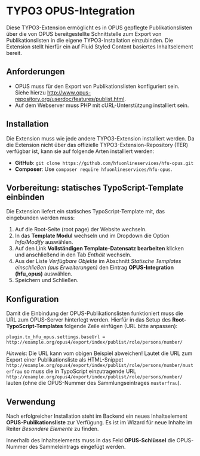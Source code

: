 # TYPO3 OPUS-Integration

Diese TYPO3-Extension ermöglicht es in OPUS gepflegte Publikationslisten über
die von OPUS bereitgestellte Schnittstelle zum Export von Publikationslisten in
die eigene TYPO3-Installation einzubinden. Die Extension stellt hierfür ein auf
Fluid Styled Content basiertes Inhaltselement bereit.

## Anforderungen

* OPUS muss für den Export von Publikationslisten konfiguriert sein. Siehe
  hierzu http://www.opus-repository.org/userdoc/features/publist.html.
* Auf dem Webserver muss PHP mit cURL-Unterstützung installiert sein.

## Installation

Die Extension muss wie jede andere TYPO3-Extension installiert werden. Da die
Extension nicht über das offizielle TYPO3-Extension-Repository (TER) verfügbar
ist, kann sie auf folgende Arten installiert werden:

* **GitHub**: `git clone https://github.com/hfuonlineservices/hfu-opus.git`
* **Composer**: Use `composer require hfuonlineservices/hfu-opus`.

## Vorbereitung: statisches TypoScript-Template einbinden

Die Extension liefert ein statisches TypoScript-Template mit, das eingebunden
werden muss:

1. Auf die Root-Seite (root page) der Website wechseln.
2. In das **Template Modul** wechseln und im Dropdown die Option _Info/Modify_
   auswählen.
3. Auf den Link **Vollständigen Template-Datensatz bearbeiten** klicken und
   anschließend in den Tab _Enthält_ wechseln.
4. Aus der Liste *Verfügbare Objekte* im Abschnitt *Statische Templates
   einschließen (aus Erweiterungen)* den Eintrag **OPUS-Integration
   (hfu_opus)** auswählen.
5. Speichern und Schließen.

## Konfiguration

Damit die Einbindung der OPUS-Publikationslisten funktioniert muss die URL zum
OPUS-Server hinterlegt werden. Hierfür in das Setup des
**Root-TypoScript-Templates** folgende Zeile einfügen (URL bitte anpassen): 

```
plugin.tx_hfu_opus.settings.baseUrl = http://example.org/opus4/export/index/publist/role/persons/number/
```

*Hinweis*:
Die URL kann vom obigen Beispiel abweichen! Lautet die URL zum Export einer
Publikationsliste als HTML-Snippet
`http://example.org/opus4/export/index/publist/role/persons/number/musterfrau`
so muss die in TypoScript einzutragende URL 
`http://example.org/opus4/export/index/publist/role/persons/number/` lauten
(ohne die OPUS-Nummer des Sammlungseintrages `musterfrau`).

## Verwendung

Nach erfolgreicher Installation steht im Backend ein neues Inhaltselement
**OPUS-Publikationsliste** zur Verfügung. Es ist im Wizard für neue Inhalte im
Reiter *Besondere Elemente* zu finden.

Innerhalb des Inhaltselements muss in das Feld **OPUS-Schlüssel** die 
OPUS-Nummer des Sammeleintrags eingefügt werden.